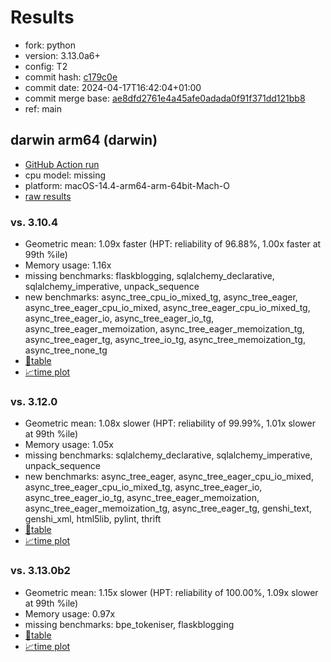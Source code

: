 # Results

- fork: python
- version: 3.13.0a6+
- config: T2
- commit hash: [c179c0e](https://github.com/python/cpython/commit/c179c0e)
- commit date: 2024-04-17T16:42:04+01:00
- commit merge base: [ae8dfd2761e4a45afe0adada0f91f371dd121bb8](https://github.com/python/cpython/commit/ae8dfd2761e4a45afe0adada0f91f371dd121bb8)
- ref: main

## darwin arm64 (darwin)

- [GitHub Action run](https://github.com/faster-cpython/benchmarking/actions/runs/8725123884)
- cpu model: missing
- platform: macOS-14.4-arm64-arm-64bit-Mach-O
- [raw results](bm-20240417-darwin-arm64-python-main-3.13.0a6%2B-c179c0e.json)

### vs. 3.10.4

- Geometric mean: 1.09x faster (HPT: reliability of 96.88%, 1.00x faster at 99th %ile)
- Memory usage: 1.16x
- missing benchmarks: flaskblogging, sqlalchemy_declarative, sqlalchemy_imperative, unpack_sequence
- new benchmarks: async_tree_cpu_io_mixed_tg, async_tree_eager, async_tree_eager_cpu_io_mixed, async_tree_eager_cpu_io_mixed_tg, async_tree_eager_io, async_tree_eager_io_tg, async_tree_eager_memoization, async_tree_eager_memoization_tg, async_tree_eager_tg, async_tree_io_tg, async_tree_memoization_tg, async_tree_none_tg
- [📄table](bm-20240417-darwin-arm64-python-main-3.13.0a6%2B-c179c0e-vs-3.10.4.md)
- [📈time plot](bm-20240417-darwin-arm64-python-main-3.13.0a6%2B-c179c0e-vs-3.10.4.svg)

### vs. 3.12.0

- Geometric mean: 1.08x slower (HPT: reliability of 99.99%, 1.01x slower at 99th %ile)
- Memory usage: 1.05x
- missing benchmarks: sqlalchemy_declarative, sqlalchemy_imperative, unpack_sequence
- new benchmarks: async_tree_eager, async_tree_eager_cpu_io_mixed, async_tree_eager_cpu_io_mixed_tg, async_tree_eager_io, async_tree_eager_io_tg, async_tree_eager_memoization, async_tree_eager_memoization_tg, async_tree_eager_tg, genshi_text, genshi_xml, html5lib, pylint, thrift
- [📄table](bm-20240417-darwin-arm64-python-main-3.13.0a6%2B-c179c0e-vs-3.12.0.md)
- [📈time plot](bm-20240417-darwin-arm64-python-main-3.13.0a6%2B-c179c0e-vs-3.12.0.svg)

### vs. 3.13.0b2

- Geometric mean: 1.15x slower (HPT: reliability of 100.00%, 1.09x slower at 99th %ile)
- Memory usage: 0.97x
- missing benchmarks: bpe_tokeniser, flaskblogging
- [📄table](bm-20240417-darwin-arm64-python-main-3.13.0a6%2B-c179c0e-vs-3.13.0b2.md)
- [📈time plot](bm-20240417-darwin-arm64-python-main-3.13.0a6%2B-c179c0e-vs-3.13.0b2.svg)

